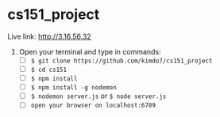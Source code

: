 # cs151_project
Live link: http://3.16.56.32

1. Open your terminal and type in commands:
    * [ ] `$ git clone https://github.com/kimdo7/cs151_project`
    * [ ] `$ cd cs151`  
    * [ ] `$ npm install` 
    * [ ] `$ npm install -g nodemon`
    * [ ] `$ nodemon server.js` or `$ node server.js` 
    * [ ] `open your browser on localhost:6789`
